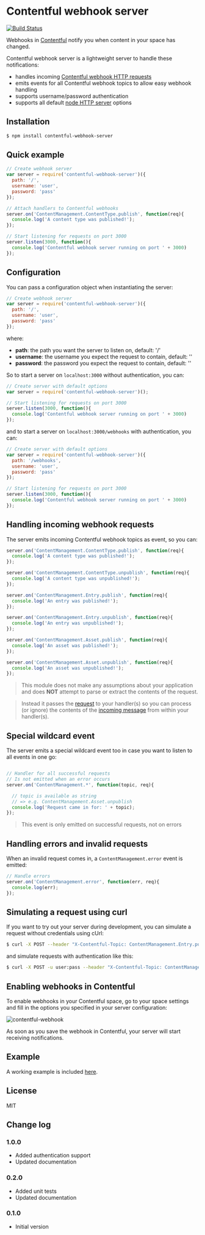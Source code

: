 # Contentful webhook server

[![Build Status](https://travis-ci.org/jvandemo/contentful-webhook-server.svg?branch=master)](https://travis-ci.org/jvandemo/contentful-webhook-server)

Webhooks in [Contentful](https://www.contentful.com) notify you when content in your space has changed.

Contentful webhook server is a lightweight server to handle these notifications:

- handles incoming [Contentful webhook HTTP requests](https://www.contentful.com/developers/documentation/content-delivery-api/#webhooks)
- emits events for all Contentful webhook topics to allow easy webhook handling
- supports username/password authentication
- supports all default [node HTTP server](https://nodejs.org/api/http.html) options

## Installation

```bash
$ npm install contentful-webhook-server
```

## Quick example

```javascript
// Create webhook server
var server = require('contentful-webhook-server')({
  path: '/',
  username: 'user',
  password: 'pass'
});

// Attach handlers to Contentful webhooks
server.on('ContentManagement.ContentType.publish', function(req){
  console.log('A content type was published!');
});

// Start listening for requests on port 3000
server.listen(3000, function(){
  console.log('Contentful webhook server running on port ' + 3000)
});

```

## Configuration

You can pass a configuration object when instantiating the server:

```javascript
// Create webhook server
var server = require('contentful-webhook-server')({
  path: '/',
  username: 'user',
  password: 'pass'
});
```

where:

- **path**: the path you want the server to listen on, default: '/'
- **username**: the username you expect the request to contain, default: ''
- **password**: the password you expect the request to contain, default: ''

So to start a server on `localhost:3000` without authentication, you can:

```javascript
// Create server with default options
var server = require('contentful-webhook-server')();

// Start listening for requests on port 3000
server.listen(3000, function(){
  console.log('Contentful webhook server running on port ' + 3000)
});
```

and to start a server on `localhost:3000/webhooks` with authentication, you can:

```javascript
// Create server with default options
var server = require('contentful-webhook-server')({
  path: '/webhooks',
  username: 'user',
  password: 'pass'
});

// Start listening for requests on port 3000
server.listen(3000, function(){
  console.log('Contentful webhook server running on port ' + 3000)
});
```

## Handling incoming webhook requests

The server emits incoming Contentful webhook topics as event, so you can:

```javascript
server.on('ContentManagement.ContentType.publish', function(req){
  console.log('A content type was published!');
});

server.on('ContentManagement.ContentType.unpublish', function(req){
  console.log('A content type was unpublished!');
});

server.on('ContentManagement.Entry.publish', function(req){
  console.log('An entry was published!');
});

server.on('ContentManagement.Entry.unpublish', function(req){
  console.log('An entry was unpublished!');
});

server.on('ContentManagement.Asset.publish', function(req){
  console.log('An asset was published!');
});

server.on('ContentManagement.Asset.unpublish', function(req){
  console.log('An asset was unpublished!');
});
```

> This module does not make any assumptions about your application and does **NOT** attempt to parse or extract the contents of the request.

> Instead it passes the [request](https://nodejs.org/api/http.html#http_http_incomingmessage) to your handler(s) so you can process (or ignore) the contents of the [incoming message](https://nodejs.org/api/http.html#http_http_incomingmessage) from within your handler(s).


## Special wildcard event

The server emits a special wildcard event too in case you want to listen to all events in one go:

```javascript

// Handler for all successful requests
// Is not emitted when an error occurs
server.on('ContentManagement.*', function(topic, req){

  // topic is available as string
  // => e.g. ContentManagement.Asset.unpublish
  console.log('Request came in for: ' + topic);
});
```

> This event is only emitted on successful requests, not on errors

## Handling errors and invalid requests

When an invalid request comes in, a `ContentManagement.error` event is emitted:

```javascript
// Handle errors
server.on('ContentManagement.error', function(err, req){
  console.log(err);
});
```

## Simulating a request using curl

If you want to try out your server during development, you can simulate a request without credentials using cUrl:

```bash
$ curl -X POST --header "X-Contentful-Topic: ContentManagement.Entry.publish" localhost:3000
```

and simulate requests with authentication like this:

```bash
$ curl -X POST -u user:pass --header "X-Contentful-Topic: ContentManagement.Entry.publish" localhost:3000
```

## Enabling webhooks in Contentful

To enable webhooks in your Contentful space, go to your space settings and fill in the options you specified in your server configuration:

![contentful-webhook](https://cloud.githubusercontent.com/assets/1859381/7337492/fc2b25e6-ec2b-11e4-99ef-ddaba53e77a6.png)

As soon as you save the webhook in Contentful, your server will start receiving notifications.

## Example

A working example is included [here](examples/webhook-server.js).

## License

MIT

## Change log

### 1.0.0

- Added authentication support
- Updated documentation

### 0.2.0

- Added unit tests
- Updated documentation

### 0.1.0

- Initial version
